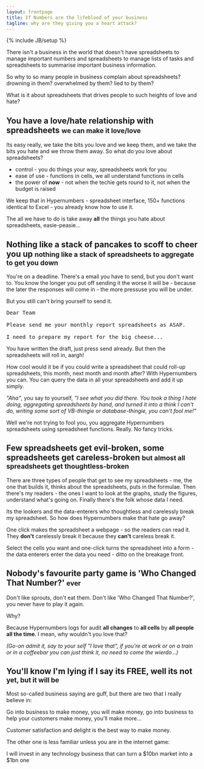 ```yaml
---
layout: frontpage
title: If Numbers are the lifeblood of your business
tagline: why are they giving you a heart attack?
---
```

{% include JB/setup %}

There isn't a business in the world that doesn't have spreadsheets to manage important numbers and spreadsheets to manage lists of tasks and spreadsheets to summarise important business information.

So why to so many people in business complain about spreadsheets? drowning in them? overwhelmed by them? lied to by them?

What is it about spreadsheets that drives people to such heights of love and hate?

<div class='jumbotron'>
<h2>You have a love/hate relationship with spreadsheets <small class='hn_strap'>we can make it love/love</small></h2>
</div>

Its easy really, we take the bits you love and we keep them, and we take the bits you hate and we throw them away. So what do you love about spreadsheets?
* control - you do things your way, spreadsheets work for you
* ease of use - functions in cells, we all understand functions in cells
* the power of **now** - not when the techie gets round to it, not when the budget is raised

We keep that in Hypernumbers - spreadsheet interface, 150+ functions identical to Excel - you already know how to use it.

The all we have to do is take away **all** the things you hate about spreadsheets, easie-peasie...

<div class='jumbotron'>
<h2>Nothing like a stack of pancakes to scoff to cheer you up <small class='hn_strap'>nothing like a stack of spreadsheets to aggregate to get you down</small></h2>
</div>

You're on a deadline. There's a email you have to send, but you don't want to. You know the longer you put off sending it the worse it will be - because the later the responses will come in - the more pressuse you will be under.

But you still can't bring yourself to send it.

<pre>Dear Team

Please send me your monthly report spreadsheets as ASAP.

I need to prepare my report for the big cheese...
</pre>

You have written the draft, just press send already. But then the spreadsheets will roll in, aargh!

How cool would it be if you could write a spreadsheet that could roll-up spreadsheets, this month, next month and month after? With Hypernumbers you can. You can query the data in all your spreadsheets and add it up simply.

*"Aha"*, you say to yourself, *"I see what you did there. You took a thing I hate doing, aggregating spreadsheets by hand, and turned it into a think I can't do, writing some sort of VB-thingie or database-thingie, you can't fool me!"*

Well we're not trying to fool you, you aggregate Hypernumbers spreadsheets using spreadsheet functions. Really. No fancy tricks.

<div class='jumbotron'>
<h2>Few spreadsheets get evil-broken, some spreadsheets get careless-broken <small class='hn_strap'>but almost all spreadsheets get thoughtless-broken</small></h2>
</div>

There are three types of people that get to see my spreadsheets - me, the one that builds it, thinks about the spreadsheets, puts in the formulae. Then there's my readers - the ones I want to look at the graphs, study the figures, understand what's going on. Finally there's the folk whose data I need.

Its the lookers and the data-enterers who thoughtless and carelessly break my spreadsheet. So how does Hypernumbers make that hate go away?

One click makes the spreadsheet a webpage - so the readers can read it. They **don't** carelessly break it because they **can't** careless break it.

Select the cells you want and one-click turns the spreadsheet into a form - the data enterers enter the data you need - ditto on the breakage front.

<div class='jumbotron'>
<h2>Nobody's favourite party game is 'Who Changed That Number?' <small class='hn_strap'>ever</small></h2>
</div>

Don't like sprouts, don't eat them. Don't like 'Who Changed That Number?', you never have to play it again.

Why?

Because Hypernumbers logs for audit **all changes** to **all cells** by **all people all the time**. I mean, why wouldn't you love that?

*(Go-on admit it, say to your self "I love that", if you're at work or on a train or in a coffeebar you can just think it, no need to come the wierdo...)*

<div class='jumbotron'>
<h2>You'll know I'm lying if I say its FREE, well its not <small class='hn_strap'>yet, but it will be</small></h2>
</div>

Most so-called business saying are guff, but there are two that I really believe in:

<div class='well text-primary'>Go into business to make money, you will make money, go into business to help your customers make money, you'll make more...</div>

Customer satisfaction and delight is the best way to make money.

The other one is less familiar unless you are in the internet game:

<div class='well text-primary'>I will invest in any technology business that can turn a $10bn market into a $1bn one</div>